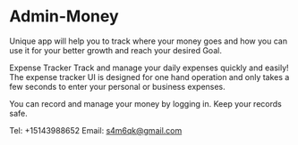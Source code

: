 # Admin-Money

Unique app will help you to track where your money goes and how you can use it for your better growth and reach your desired Goal.

Expense Tracker 
Track and manage your daily expenses quickly and easily! The expense tracker UI is designed for one hand operation and only takes a few seconds to enter your personal or business expenses. 

You can record and manage your money by logging in. Keep your records safe.

Tel: +15143988652
Email: s4m6qk@gmail.com
